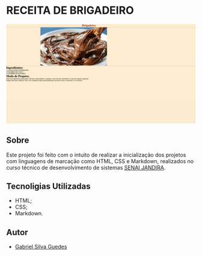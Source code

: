 # RECEITA DE BRIGADEIRO
![](./screenshot/png.png)
## Sobre
Este projeto foi feito com o intuito de realizar a inicialização dos projetos com linguagens de marcação como HTML, CSS e Markdown, realizados no curso técnico de desenvolvimento de sistemas [SENAI JANDIRA](https://sp.senai.br/unidade/jandira/).

## Tecnoligias Utilizadas
- HTML;
- CSS;
- Markdown.

## Autor

- [Gabriel Silva Guedes](https://www.linkedin.com/in/gabriel-guedes-84b507327/)